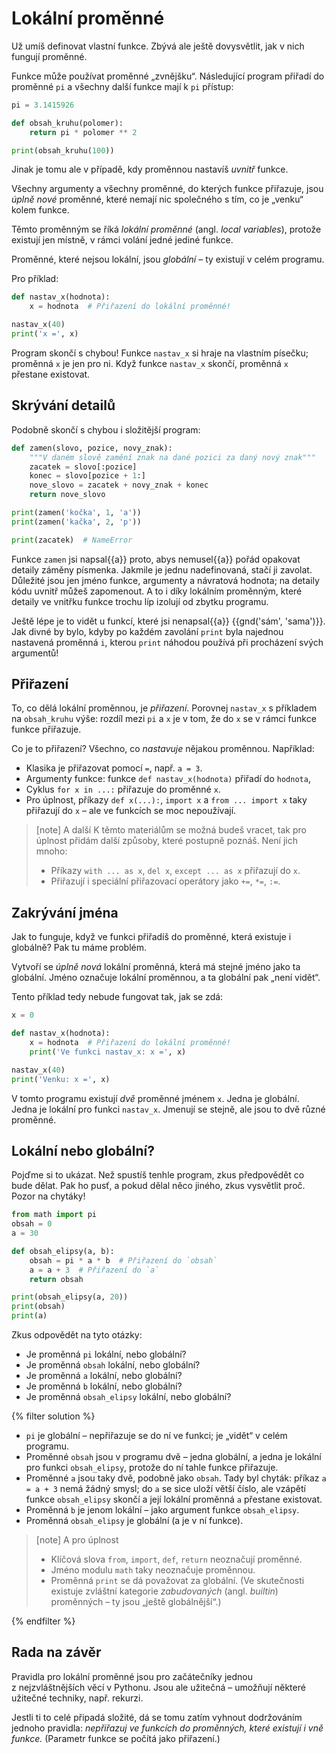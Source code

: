 # Lokální proměnné

Už umíš definovat vlastní funkce.
Zbývá ale ještě dovysvětlit, jak v nich fungují proměnné.

Funkce může používat proměnné „zvnějšku“.
Následující program přiřadí do proměnné `pi` a všechny další funkce
mají k `pi` přístup:

```python
pi = 3.1415926

def obsah_kruhu(polomer):
    return pi * polomer ** 2

print(obsah_kruhu(100))
```

Jinak je tomu ale v případě, kdy proměnnou nastavíš *uvnitř* funkce.

Všechny argumenty a všechny proměnné, do kterých funkce přiřazuje,
jsou *úplně nové* proměnné, které nemají nic
společného s tím, co je „venku“ kolem funkce.

Těmto proměnným se říká *lokální proměnné* (angl. *local variables*),
protože existují jen místně, v rámci volání jedné jediné funkce.

Proměnné, které nejsou lokální, jsou *globální* – ty existují v celém programu.

Pro příklad:

```python
def nastav_x(hodnota):
    x = hodnota  # Přiřazení do lokální proměnné!

nastav_x(40)
print('x =', x)
```

Program skončí s chybou!
Funkce `nastav_x` si hraje na vlastním písečku; proměnná `x` je jen
pro ni.
Když funkce `nastav_x` skončí, proměnná `x` přestane existovat.


## Skrývání detailů

Podobně skončí s chybou i složitější program:

```python
def zamen(slovo, pozice, novy_znak):
    """V daném slově zamění znak na dané pozici za daný nový znak"""
    zacatek = slovo[:pozice]
    konec = slovo[pozice + 1:]
    nove_slovo = zacatek + novy_znak + konec
    return nove_slovo

print(zamen('kočka', 1, 'a'))
print(zamen('kačka', 2, 'p'))

print(zacatek)  # NameError
```

Funkce `zamen` jsi napsal{{a}} proto, abys nemusel{{a}} pořád opakovat detaily
záměny písmenka.
Jakmile je jednu nadefinovaná, stačí ji zavolat. Důležité jsou jen jméno
funkce, argumenty a návratová hodnota; na detaily kódu uvnitř můžeš zapomenout.
A to i díky lokálním proměnným, které detaily ve vnitřku funkce trochu líp
izolují od zbytku programu.

Ještě lépe je to vidět u funkcí, které jsi nenapsal{{a}} {{gnd('sám', 'sama')}}.
Jak divné by bylo, kdyby po každém zavolání `print` byla najednou nastavená
proměnná `i`, kterou `print` náhodou používá při procházení svých argumentů!


## Přiřazení

To, co dělá lokální proměnnou, je *přiřazení*.
Porovnej `nastav_x` s příkladem na `obsah_kruhu` výše: rozdíl mezi `pi` a `x`
je v tom, že do `x` se v rámci funkce funkce přiřazuje.

Co je to přiřazení? Všechno, co *nastavuje* nějakou proměnnou. Například:
* Klasika je přiřazovat pomocí `=`, např. `a = 3`.
* Argumenty funkce: funkce `def nastav_x(hodnota)` přiřadí do `hodnota`,
* Cyklus `for x in ...:` přiřazuje do proměnné `x`.
* Pro úplnost, příkazy `def x(...):`, `import x` a `from ... import x` taky
  přiřazují do `x` – ale ve funkcích se moc nepoužívají.

> [note] A další
> K těmto materiálům se možná budeš vracet, tak pro úplnost přidám další
> způsoby, které postupně poznáš. Není jich mnoho:
> * Příkazy `with ... as x`, `del x`, `except ... as x` přiřazují do `x`.
> * Přiřazují i speciální přiřazovací operátory jako `+=`, `*=`, `:=`.


## Zakrývání jména

Jak to funguje, když ve funkci přiřadíš do proměnné, která existuje i globálně?
Pak tu máme problém.

Vytvoří se *úplně nová* lokální proměnná, která má stejné jméno jako
ta globální.
Jméno označuje lokální proměnnou, a ta globální pak „není vidět“.

Tento příklad tedy nebude fungovat tak, jak se zdá:

```python
x = 0

def nastav_x(hodnota):
    x = hodnota  # Přiřazení do lokální proměnné!
    print('Ve funkci nastav_x: x =', x)

nastav_x(40)
print('Venku: x =', x)
```

V tomto programu existují *dvě* proměnné jménem `x`.
Jedna je globální. Jedna je lokální pro funkci `nastav_x`.
Jmenují se stejně, ale jsou to dvě různé proměnné.


## Lokální nebo globální?

Pojďme si to ukázat.
Než spustíš tenhle program, zkus předpovědět co bude dělat.
Pak ho pusť, a pokud dělal něco jiného, zkus vysvětlit proč.
Pozor na chytáky!

```python
from math import pi
obsah = 0
a = 30

def obsah_elipsy(a, b):
    obsah = pi * a * b  # Přiřazení do `obsah`
    a = a + 3  # Přiřazení do `a`
    return obsah

print(obsah_elipsy(a, 20))
print(obsah)
print(a)
```

Zkus odpovědět na tyto otázky:

* Je proměnná `pi` lokální, nebo globální?
* Je proměnná `obsah` lokální, nebo globální?
* Je proměnná `a` lokální, nebo globální?
* Je proměnná `b` lokální, nebo globální?
* Je proměnná `obsah_elipsy` lokální, nebo globální?

{% filter solution %}
* `pi` je globální – nepřiřazuje se do ní ve funkci;
  je „vidět“ v celém programu.
* Proměnné `obsah` jsou v programu dvě – jedna globální,
  a jedna je lokální pro funkci `obsah_elipsy`,
  protože do ní tahle funkce přiřazuje.
* Proměnné `a` jsou taky dvě, podobně jako `obsah`.
  Tady byl chyták: příkaz `a = a + 3` nemá žádný smysl;
  do `a` se sice uloží větší číslo, ale vzápětí funkce `obsah_elipsy` skončí
  a její lokální proměnná `a` přestane existovat.
* Proměnná `b` je jenom lokální – jako argument funkce `obsah_elipsy`.
* Proměnná `obsah_elipsy` je globální (a je v ní funkce).

> [note] A pro úplnost
>
> * Klíčová slova `from`, `import`, `def`, `return` neoznačují proměnné.
> * Jméno modulu `math` taky neoznačuje proměnnou.
> * Proměnná `print` se dá považovat za globální.
>   (Ve skutečnosti existuje zvláštní kategorie *zabudovaných* (angl. *builtin*)
>   proměnných – ty jsou „ještě globálnější“.)

{% endfilter %}


## Rada na závěr

Pravidla pro lokální proměnné jsou pro začátečníky jednou z nejzvláštnějších
věcí v Pythonu.
Jsou ale užitečná – umožňují některé užitečné techniky, např. rekurzi.

Jestli ti to celé připadá složité, dá se tomu zatím vyhnout dodržováním jednoho
pravidla:
*nepřiřazuj ve funkcích do proměnných, které existují i vně funkce.*
(Parametr funkce se počítá jako přiřazení.)
